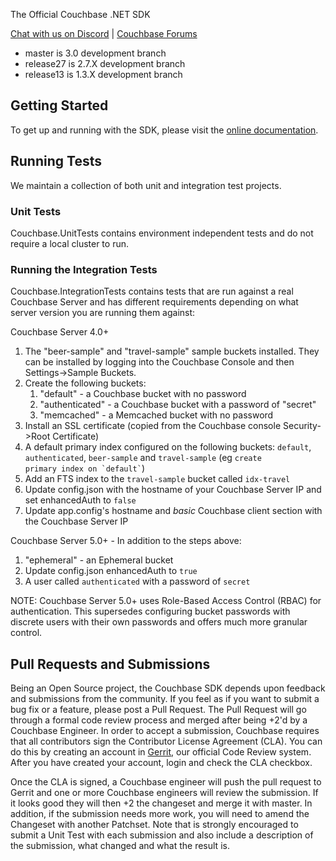 The Official Couchbase .NET SDK

[Chat with us on Discord](https://discord.com/invite/sQ5qbPZuTh) | [Couchbase Forums](https://forums.couchbase.com/c/net-sdk/6)

* master is 3.0 development branch
* release27 is 2.7.X development branch
* release13 is 1.3.X development branch

## Getting Started

To get up and running with the SDK, please visit the [online documentation](https://docs.couchbase.com/dotnet-sdk/current/hello-world/start-using-sdk.html).

## Running Tests

We maintain a collection of both unit and integration test projects.

### Unit Tests

Couchbase.UnitTests contains environment independent tests and do not require a local cluster to run.

### Running the Integration Tests ##

Couchbase.IntegrationTests contains tests that are run against a real Couchbase Server and has different requirements depending on what server version you are running them against:

Couchbase Server 4.0+
1. The "beer-sample" and "travel-sample" sample buckets installed. They can be installed by logging into the Couchbase Console and then Settings->Sample Buckets.
2. Create the following buckets:
	1. "default" - a Couchbase bucket with no password
	2. "authenticated" - a Couchbase bucket with a password of "secret"
	3. "memcached" - a Memcached bucket with no password
3. Install an SSL certificate (copied from the Couchbase console Security->Root Certificate)
4. A default primary index configured on the following buckets: `default`, `authenticated`, `beer-sample` and `travel-sample` (eg <code>create primary index on &#96;default&#96;</code>)
5. Add an FTS index to the `travel-sample` bucket called `idx-travel`
6. Update config.json with the hostname of your Couchbase Server IP and set enhancedAuth to `false`
7. Update app.config's hostname and *basic* Couchbase client section with the Couchbase Server IP

Couchbase Server 5.0+ - In addition to the steps above:
1. "ephemeral" - an Ephemeral bucket
2. Update config.json enhancedAuth to `true`
3. A user called `authenticated` with a password of `secret`

NOTE: Couchbase Server 5.0+ uses Role-Based Access Control (RBAC) for authentication. This supersedes configuring bucket passwords with discrete users with their own passwords and offers much more granular control.

## Pull Requests and Submissions ##
Being an Open Source project, the Couchbase SDK depends upon feedback and submissions from the community. If you feel as if you want to submit a bug fix or a feature, please post a Pull Request. The Pull Request will go through a formal code review process and merged after being +2'd by a Couchbase Engineer. In order to accept a submission, Couchbase requires that all contributors sign the Contributor License Agreement (CLA). You can do this by creating an account in [Gerrit](http://review.couchbase.org), our official Code Review system. After you have created your account, login and check the CLA checkbox.

Once the CLA is signed, a Couchbase engineer will push the pull request to Gerrit and one or more Couchbase engineers will review the submission. If it looks good they will then +2 the changeset and merge it with master. In addition, if the submission needs more work, you will need to amend the Changeset with another Patchset. Note that is strongly encouraged to submit a Unit Test with each submission and also include a description of the submission, what changed and what the result is.
